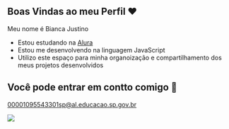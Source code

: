 ## Boas Vindas ao meu Perfil ❤️   

Meu nome é Bianca Justino

- Estou estudando na [Alura](https://www.alura.com.br)
- Estou me desenvolvendo na linguagem JavaScript
- Utilizo este espaço para minha organoização e compartilhamento dos meus projetos desenvolvidos

## Você pode entrar em contto comigo 📝

00001095543301sp@al.educacao.sp.gov.br


![](https://media.tenor.com/HtjZpJ0xNRAAAAAM/bakugou.gif)
